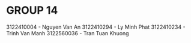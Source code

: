 # GROUP 14
3122410004 - Nguyen Van An
3122410294 - Ly Minh Phat
3122410234 - Trinh Van Manh
3122560036 - Tran Tuan Khuong
